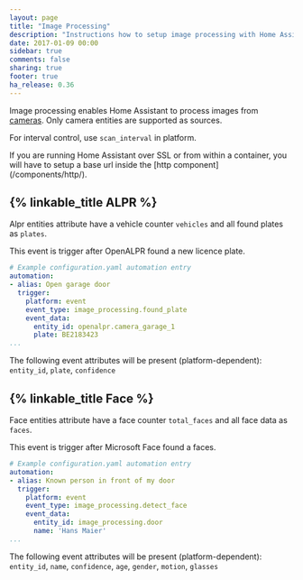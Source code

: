 ```yaml
---
layout: page
title: "Image Processing"
description: "Instructions how to setup image processing with Home Assistant."
date: 2017-01-09 00:00
sidebar: true
comments: false
sharing: true
footer: true
ha_release: 0.36
---
```


Image processing enables Home Assistant to process images from [cameras](/components/#camera). Only camera entities are supported as sources.

For interval control, use `scan_interval` in platform.

<p class='note'>
If you are running Home Assistant over SSL or from within a container, you will have to setup a base url inside the [http component](/components/http/).
</p>

## {% linkable_title ALPR %}

Alpr entities attribute have a vehicle counter `vehicles` and all found plates as `plates`.

This event is trigger after OpenALPR found a new licence plate.

```yaml
# Example configuration.yaml automation entry
automation:
- alias: Open garage door
  trigger:
    platform: event
    event_type: image_processing.found_plate
    event_data:
      entity_id: openalpr.camera_garage_1
      plate: BE2183423
...
```

The following event attributes will be present (platform-dependent): `entity_id`, `plate`, `confidence`

## {% linkable_title Face %}

Face entities attribute have a face counter `total_faces` and all face data as `faces`.

This event is trigger after Microsoft Face found a faces.

```yaml
# Example configuration.yaml automation entry
automation:
- alias: Known person in front of my door
  trigger:
    platform: event
    event_type: image_processing.detect_face
    event_data:
      entity_id: image_processing.door
      name: 'Hans Maier'
...
```

The following event attributes will be present (platform-dependent): `entity_id`, `name`, `confidence`, `age`, `gender`, `motion`, `glasses`
